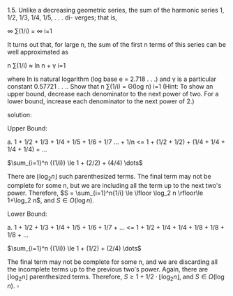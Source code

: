 1.5. Unlike a decreasing geometric series, the sum of the harmonic series 1, 1/2, 1/3, 1/4, 1/5, . . . di-
verges; that is,

∞
∑(1/i) = ∞
i=1

It turns out that, for large n, the sum of the first n terms of this series can be well approximated as

n
∑(1/i) ≈ ln n + γ
i=1

where ln is natural logarithm (log base e = 2.718 . . .) and γ is a particular constant 0.57721 . . ..
Show that
n
∑(1/i) = Θ(log n)
i=1
(Hint: To show an upper bound, decrease each denominator to the next power of two. For a lower
bound, increase each denominator to the next power of 2.)

solution:

Upper Bound:

a. 1 + 1/2 + 1/3 + 1/4 + 1/5 + 1/6 + 1/7 ... + 1/n <= 1 + (1/2 + 1/2) + (1/4 + 1/4 + 1/4 + 1/4) + ...

$\sum_{i=1}^n {(1/i)} \le 1 + (2/2) + (4/4) \dots$

There are $\lfloor \log_2 n \rfloor$ such parenthesized terms. The final term may not be complete for some n, but we are including all the term up to the next two's power. Therefore, $S = \sum_{i=1}^n{1/i} \le \lfloor \log_2 n \rfloor\le 1+\log_2 n$, and $S\in O(\log n)$.


Lower Bound:

a. 1 + 1/2 + 1/3 + 1/4 + 1/5 + 1/6 + 1/7 + ... <= 1 + 1/2 + 1/4 + 1/4 + 1/8 + 1/8 + 1/8 + ...

$\sum_{i=1}^n {(1/i)} \le 1 + (1/2) + (2/4) \dots$

The final term may not be complete for some n, and we are discarding all the incomplete terms up to the previous two's power. Again, there are $\lfloor \log_2 n \rfloor$ parenthesized terms. Therefore, $S \ge 1 + 1/2\cdot \lfloor \log_2 n \rfloor$, and $S\in \Omega(\log n)$. $\square$